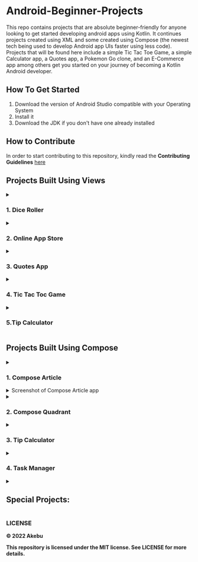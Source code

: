 # Android-Beginner-Projects

This repo contains projects that are absolute beginner-friendly for anyone looking to get started developing android apps using Kotlin. It continues projects created using XML and some created using Compose (the newest tech being used to develop Android app UIs faster using less code).
<br>Projects that will be found here include a simple Tic Tac Toe Game, a simple Calculator app, a Quotes app, a Pokemon Go clone, and an E-Commerce app among others get you started on your journey of becoming a Kotlin Android developer.

## How To Get Started
1. Download the version of Android Studio compatible with your Operating System
2. Install it
3. Download the JDK if you don't have one already installed

## How to Contribute
In order to start contributing to this repository, kindly read the **Contributing Guidelines** [here](https://github.com/akebu6/Android-Beginner-Projects/blob/main/.github/CONTRIBUTING.md)

## Projects Built Using Views

<details>
    <summary>
        <h3><strong>1. Dice Roller</strong></h3>
    </summary>
    <p>
    This app contains a dice that gives you a random values from one to six when you press the roll button. It is just a basic app which introduce beginners with the 
    concept of random keyword and how we can return a random value to program through a function. 
     <details>
         <summary>
             walkthrough video of the Dice Roller App </summary>
         <img src = 'https://j.gifs.com/RlDQ1O.gif'/></details>
    </p>
</details>        

<details>
    <summary>
        <h3><strong>2. Online App Store</strong></h3>
    </summary>
    <p>
    The project introduces beginners to working with the server (made using PHP) and pulling data from the server to display on an Android device.
    <br>-This app uses <b>Volley</b> for the interactions with the server.
    <br>-It uses <b>Piccaso</b> for the process of the acquisition and representation of the images.
    </p>
</details>

<details>
    <summary>
        <h3><strong>3. Quotes App</strong></h3>
    </summary>
    <p>
    This app takes quotes from the "https://api.quotable.io/" API and dynamically displays them when you tap your screen, using <b>Retrofit 2</b>.
         <details>
         <summary>
             Screenshot of Quotes app </summary>
         <img src = 'readme-files/OuotesApp.png'/></details>
     </p>
</details>

<details>
    <summary>
        <h3><strong>4. Tic Tac Toc Game</strong></h3>
    </summary>
    <p>
    The objective of the game is to complete 3 "x" or "o" in a straight line (diagonal, horizontal or vertical), in a 3X3 matrix, taking turns with a friend or the computer.
         <details>
         <summary>
             Screenshot of tic tac toe app </summary>
         <img src = 'readme-files/Tic tac toe.png'/></details>
    </p>
</details>

<details>
<summary>
<h3><strong>5.Tip Calculator</strong></h3>
</summary>
<p>
This is just a basic tip calculator app used to calculate tip . you have to enter the base amount and set the tip percentage by sliding a seekbar and the tip amount and total amount you have to pay will be displayed.
<details>
         <summary>
             Screenshot of tip calculator app </summary>
         <img src = 'https://s4.aconvert.com/convert/p3r68-cdx67/al4rr-o5tio.jpg'/></details>
</p>

</details>

## Projects Built Using Compose

<details>
    <summary> 
        <h3><strong>1. Compose Article</strong></h3>
        <details>
         <summary>
             Screenshot of Compose Article app </summary>
         <img src = 'readme-files/Show Compose.png'/></details>
    </summary>   
</details>     

<details>
    <summary>
        <h3><strong>2. Compose Quadrant</strong></h3>
    </summary> 
    <p>
        This project shows the different layouts used in Compose which include: column, row, image and text composables. It is built using Jetpack Compose.
    </p>
    <details>
         <summary>
             Screenshot of Compose Quadrant app </summary>
         <img src = 'readme-files/Compose Quadrant.png'/></details>
</details>          

<details>
    <summary>
        <h3><strong>3. Tip Calculator</strong></h3> 
    </summary>
    <p>
    The tip calculator is a simple app used to easily calculate the amount of the tip to be paid to your waiter. The app has two fields, one where you enter the total bill and the other where you enter the percentage of the tip. The app then calculates the tip and displays it to the user. The customer can also choose to round off the tip or to leave it as it is. 
    </p>
    <details>
        <summary>Screenshot of the tip calculator</summary>
        <img src="/readme-files/tip-calculator.png"> 
    </details>
</details>

<details>
    <summary>
        <h3><strong>4. Task Manager</strong></h3>
    </summary>
    <p>
    This project is built with Jetpack Compose, it has one large checked image that will indicate when the task has been completed. This project is a great starting project for beginners to learn how to use Jetpack Compose.
    </p>
    <details>
        <summary>Screenshot of the task manager</summary>
        <img src="/readme-files/task-manager.jpg"> 
    </details>
 </details>   

<details> 
    <summary><h2><strong>Special Projects:</strong></h2></summary>  
    <p> 
    These projects is created using Java and XML. Beginners are encouraged to try and refactor their code from Java to Kotlin and test their Kotlin skills along the way. Refactoring from Java to Kotlin is something that every Kotlin developer is encouraged to know but not a must. 
    </p>
    <h3><strong> 1. Note Keeper<strong></h3>
</details> 
        
        
### LICENSE

© 2022 Akebu

This repository is licensed under the MIT license. See LICENSE for more details.        
